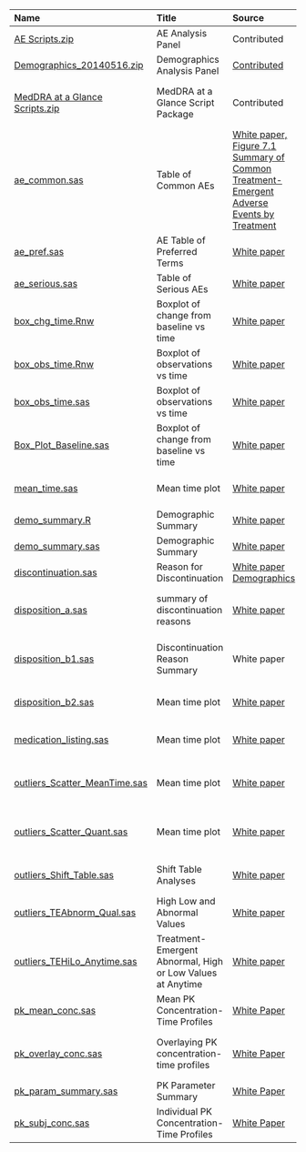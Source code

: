 | **Name** | **Title** | **Source** | **Type** | **Language** | **Keywords** | **Qualification** |
|:---------|:----------|:-----------|:---------|:-------------|:-------------|:------------------|
| [AE Scripts.zip](https://code.google.com/p/phuse-scripts/source/browse/trunk/contributed/AE/AE%20Scripts.zip) | AE Analysis Panel | Contributed | table(AE) | SAS (9.2) | AE, Scripts | Contributed |
| [Demographics\_20140516.zip](https://code.google.com/p/phuse-scripts/source/browse/trunk/contributed/DM/Demographics_20140516.zip) | Demographics Analysis Panel | [Contributed](https://phuse-scripts.googlecode.com/svn/trunk/contributed/Demographics%20Analysis%20Specifications%20V1.doc) | table(none) | SAS (9.3) | DM, table | Qualified |
| [MedDRA at a Glance Scripts.zip](https://code.google.com/p/phuse-scripts/source/browse/trunk/contributed/MedDRA/MedDRA%20at%20a%20Glance%20Scripts.zip) | MedDRA at a Glance Script Package | Contributed | table(None) | SAS (9.2) | MedDRA at a Glance, Adverse events, AE, Scripts | Contributed |
| [ae\_common.sas](https://code.google.com/p/phuse-scripts/source/browse/trunk/whitepapers/ae/ae_common.sas) | Table of Common AEs | [White paper, Figure 7.1 Summary of Common Treatment-Emergent Adverse Events by Treatment](http://www.phusewiki.org/wiki/images/8/86/CSS_WhitePaper_Adverse_Events_DRAFT1.docx) | figure(figure) | SAS (9.4) | Adverse Events,Common, Treatment-Emergent | Contributed |
| [ae\_pref.sas](https://code.google.com/p/phuse-scripts/source/browse/trunk/whitepapers/ae/ae_pref.sas) | AE Table of Preferred Terms | [White paper](http://www.phusewiki.org/wiki/images/4/48/CSS_WhitePaper_CentralTendency_v1.0.pdf) | table(table) | SAS (9.4) | AE, Table, Preferred Terms | Contributed |
| [ae\_serious.sas](https://code.google.com/p/phuse-scripts/source/browse/trunk/whitepapers/ae/ae_serious.sas) | Table of Serious AEs | [White paper](http://www.phusewiki.org/wiki/images/4/48/CSS_WhitePaper_CentralTendency_v1.0.pdf) | table(plot) | SAS (9.4) | AE, Table, Serious | Contributed |
| [box\_chg\_time.Rnw](https://code.google.com/p/phuse-scripts/source/browse/trunk/whitepapers/central/box_chg_time.Rnw) | Boxplot of change from baseline vs time | [White paper](http://www.phusewiki.org/wiki/images/4/48/CSS_WhitePaper_CentralTendency_v1.0.pdf) | figure(boxplot) | R (3.0.2) | Central, Boxplot, labs, vital signs, ECGs | Contributed |
| [box\_obs\_time.Rnw](https://code.google.com/p/phuse-scripts/source/browse/trunk/whitepapers/central/box_obs_time.Rnw) | Boxplot of observations vs time | [White paper](http://www.phusewiki.org/wiki/images/4/48/CSS_WhitePaper_CentralTendency_v1.0.pdf) | figure(boxplot) | R (3.0.2) | Central, Boxplot, labs, vital signs, ECGs | Contributed |
| [box\_obs\_time.sas](https://code.google.com/p/phuse-scripts/source/browse/trunk/whitepapers/central/box_obs_time.sas) | Boxplot of observations vs time | [White paper](http://www.phusewiki.org/wiki/images/4/48/CSS_WhitePaper_CentralTendency_v1.0.pdf) | figure(boxplot) | SAS (9.2.1) | Central, Boxplot, labs, vital signs, ECGs | Contributed |
| [Box\_Plot\_Baseline.sas](https://code.google.com/p/phuse-scripts/source/browse/trunk/whitepapers/central/Box_Plot_Baseline.sas) | Boxplot of change from baseline vs time | [White paper](http://www.phusewiki.org/wiki/images/4/48/CSS_WhitePaper_CentralTendency_v1.0.pdf) | figure(boxplot) | R (3.0.2) | Central, Boxplot, labs, vital signs, ECGs | Contributed |
| [mean\_time.sas](https://code.google.com/p/phuse-scripts/source/browse/trunk/whitepapers/central/mean_time.sas) | Mean time plot | [White paper](http://www.phusewiki.org/wiki/images/4/48/CSS_WhitePaper_CentralTendency_v1.0.pdf) | figure(plot) | SAS (9.2.1) | Central, Mean Time Plot, labs, vital signs, ECGs | Contributed |
| [demo\_summary.R](https://code.google.com/p/phuse-scripts/source/browse/trunk/whitepapers/demographics/demo_summary.R) | Demographic Summary | [White paper](http://www.phusewiki.org/wiki/images/8/8e/CSS_WhitePaper_DemoDispMed_draft3.docx) | Table(Summary) | R (x.x.x) | Demographics, Table | Contributed |
| [demo\_summary.sas](https://code.google.com/p/phuse-scripts/source/browse/trunk/whitepapers/demographics/demo_summary.sas) | Demographic Summary | [White paper](http://www.phusewiki.org/wiki/images/8/8e/CSS_WhitePaper_DemoDispMed_draft3.docx) | Table(Summary) | SAS (9.2.1) | Demographics, Table | Contributed |
| [discontinuation.sas](https://code.google.com/p/phuse-scripts/source/browse/trunk/whitepapers/demographics/discontinuation.sas) | Reason for Discontinuation | [White paper Demographics](https://code.google.com/p/phuse-scripts/source/browse/trunk/whitepapers/demographics/discontinuation_sas.lst) | table(listing) | SAS (9.2.1) | Central, reason, discontinuation | Contributed |
| [disposition\_a.sas](https://code.google.com/p/phuse-scripts/source/browse/trunk/whitepapers/demographics/disposition_a.sas) | summary of discontinuation reasons | [White paper](http://www.phusewiki.org/wiki/images/4/48/CSS_WhitePaper_CentralTendency_v1.0.pdf) | table(summary) | SAS (9.2.1) | Central, discontinuation, reason, summary | Contributed |
| [disposition\_b1.sas](https://code.google.com/p/phuse-scripts/source/browse/trunk/whitepapers/demographics/disposition_b1.sas) | Discontinuation Reason Summary | White paper | table(count and percent) | SAS (9.2.1) | Central, discontinuation, reason, count and percent | Contributed |
| [disposition\_b2.sas](https://code.google.com/p/phuse-scripts/source/browse/trunk/whitepapers/demographics/disposition_b2.sas) | Mean time plot | [White paper](http://www.phusewiki.org/wiki/images/4/48/CSS_WhitePaper_CentralTendency_v1.0.pdf) | figure(plot) | SAS (9.2.1) | Central, Mean Time Plot, labs, vital signs, ECGs | Contributed |
| [medication\_listing.sas](https://code.google.com/p/phuse-scripts/source/browse/trunk/whitepapers/demographics/medication_listing.sas) | Mean time plot | [White paper](http://www.phusewiki.org/wiki/images/4/48/CSS_WhitePaper_CentralTendency_v1.0.pdf) | figure(plot) | SAS (9.2.1) | Central, Mean Time Plot, labs, vital signs, ECGs | Contributed |
| [outliers\_Scatter\_MeanTime.sas](https://code.google.com/p/phuse-scripts/source/browse/trunk/whitepapers/outliers/outliers_Scatter_MeanTime.sas) | Mean time plot | [White paper](http://www.phusewiki.org/wiki/images/1/13/PhUSE_WhitePaper_OutliersShifts_DRAFT_BroadReview.docx) | figure(plot) | SAS (9.2.1) | outliers labs, vital signs, ECGs, Shift, Quantitative | Contributed |
| [outliers\_Scatter\_Quant.sas](https://code.google.com/p/phuse-scripts/source/browse/trunk/whitepapers/outliers/outliers_Scatter_Quant.sas) | Mean time plot | [White paper](http://www.phusewiki.org/wiki/images/1/13/PhUSE_WhitePaper_OutliersShifts_DRAFT_BroadReview.docx) | figure(plot with table) | SAS (9.2.1) | outliers labs, vital signs, ECGs, Shift, Quantitative | Contributed |
| [outliers\_Shift\_Table.sas](https://code.google.com/p/phuse-scripts/source/browse/trunk/whitepapers/outliers/outliers_Shift_Table.sas) | Shift Table Analyses | [White paper](http://www.phusewiki.org/wiki/images/1/13/PhUSE_WhitePaper_OutliersShifts_DRAFT_BroadReview.docx) | table(none) | SAS (9.2.1) | Outliers, table, labs, vital signs, ECGs | Contributed |
| [outliers\_TEAbnorm\_Qual.sas](https://code.google.com/p/phuse-scripts/source/browse/trunk/whitepapers/outliers/outliers_TEAbnorm_Qual.sas) | High Low and Abnormal Values | [White paper](http://www.phusewiki.org/wiki/images/1/13/PhUSE_WhitePaper_OutliersShifts_DRAFT_BroadReview.docx) | table(none) | SAS (9.2.1) | Outliers, table, labs, vital signs, ECGs | Contributed |
| [outliers\_TEHiLo\_Anytime.sas](https://code.google.com/p/phuse-scripts/source/browse/trunk/whitepapers/outliers/outliers_TEHiLo_Anytime.sas) | Treatment-Emergent Abnormal, High or Low Values at Anytime | [White paper](http://www.phusewiki.org/wiki/images/1/13/PhUSE_WhitePaper_OutliersShifts_DRAFT_BroadReview.docx) | table(none) | SAS (9.2.1) | Outliers, table, labs, vital signs, ECGs | Contributed |
| [pk\_mean\_conc.sas](https://code.google.com/p/phuse-scripts/source/browse/trunk/whitepapers/pk/pk_mean_conc.sas) | Mean PK Concentration-Time Profiles | [White Paper](http://www.phusewiki.org/wiki/images/e/ed/PhUSE_CSS_WhitePaper_PK_final_25March2014.pdf) | figure(scatterplot) | SAS (9.2.1) | PK, figure | Contributed |
| [pk\_overlay\_conc.sas](https://code.google.com/p/phuse-scripts/source/browse/trunk/whitepapers/pk/pk_overlay_conc.sas) | Overlaying PK concentration-time profiles | [White Paper](http://www.phusewiki.org/wiki/images/4/48/CSS_WhitePaper_CentralTendency_v1.0.pdf) | figure(plot) | SAS (9.2.1) | PK, Central, Mean Time Plot, labs, vital signs, ECGs | Contributed |
| [pk\_param\_summary.sas](https://code.google.com/p/phuse-scripts/source/browse/trunk/whitepapers/pk/pk_param_summary.sas) | PK Parameter Summary | [White Paper](http://www.phusewiki.org/wiki/images/e/ed/PhUSE_CSS_WhitePaper_PK_final_25March2014.pdf) | table(descriptive stats) | SAS (9.2.1) | PK, table | Contributed |
| [pk\_subj\_conc.sas](https://code.google.com/p/phuse-scripts/source/browse/trunk/whitepapers/pk/pk_subj_conc.sas) | Individual PK Concentration-Time Profiles | [White Paper](http://www.phusewiki.org/wiki/images/e/ed/PhUSE_CSS_WhitePaper_PK_final_25March2014.pdf) | figure(scatterplot) | SAS (9.2.1) | PK, figure | Contributed |
